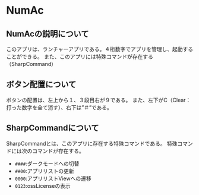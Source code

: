 # NumAc
## NumAcの説明について
 このアプリは、ランチャーアプリである。４桁数字でアプリを管理し、起動することができる。
 また、このアプリには特殊コマンドが存在する（SharpCommand）
 
## ボタン配置について
 ボタンの配置は、左上から１、３段目右が９である。
 また、左下がC（Clear：打った数字を全て消す）、右下は”＃”である。
 
## SharpCommandについて
 SharpCommandとは、このアプリに存在する特殊コマンドである。
 特殊コマンドには次のコマンドが存在する。
 - `####`:ダークモードへの切替
 - `##00`:アプリリストの更新
 - `0000`:アプリリストViewへの遷移
 - `0123`:ossLicenseの表示
